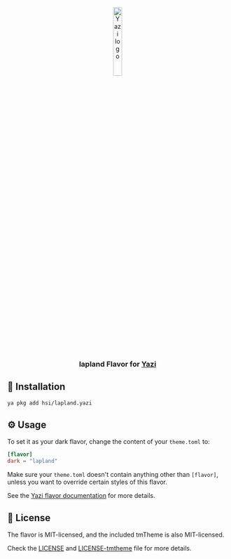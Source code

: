 <div align="center">
  <img src="https://github.com/sxyazi/yazi/blob/main/assets/logo.png?raw=true" alt="Yazi logo" width="20%">
</div>

<h3 align="center">
    lapland Flavor for <a href="https://github.com/sxyazi/yazi">Yazi</a>
</h3>

## 🎨 Installation

```sh
ya pkg add hsi/lapland.yazi
```

## ⚙️ Usage

To set it as your dark flavor, change the content of your `theme.toml` to:

```toml
[flavor]
dark = "lapland"
```

Make sure your `theme.toml` doesn't contain anything other than `[flavor]`, unless you want to override certain styles of this flavor.

See the [Yazi flavor documentation](https://yazi-rs.github.io/docs/flavors/overview) for more details.

## 📜 License

The flavor is MIT-licensed, and the included tmTheme is also MIT-licensed.

Check the [LICENSE](LICENSE) and [LICENSE-tmtheme](LICENSE-tmtheme) file for more details.
